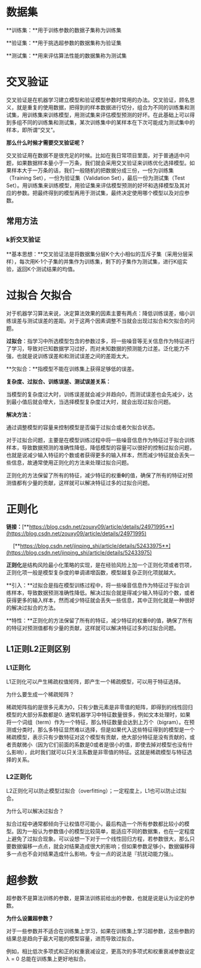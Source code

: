 # 数据集

**训练集：**用于训练参数的数据子集称为训练集

**验证集：**用于挑选超参数的数据集称为验证集

**测试集：**用来评估算法性能的数据集称为测试集

# 交叉验证

交叉验证是在机器学习建立模型和验证模型参数时常用的办法。交叉验证，顾名思义，就是重复的使用数据，把得到的样本数据进行切分，组合为不同的训练集和测试集，用训练集来训练模型，用测试集来评估模型预测的好坏。在此基础上可以得到多组不同的训练集和测试集，某次训练集中的某样本在下次可能成为测试集中的样本，即所谓“交叉”。　

**那么什么时候才需要交叉验证呢？**

交叉验证用在数据不是很充足的时候。比如在我日常项目里面，对于普通适中问题，如果数据样本量小于一万条，我们就会采用交叉验证来训练优化选择模型。如果样本大于一万条的话，我们一般随机的把数据分成三份，一份为训练集（Training Set），一份为验证集（Validation Set），最后一份为测试集（Test Set）。用训练集来训练模型，用验证集来评估模型预测的好坏和选择模型及其对应的参数。把最终得到的模型再用于测试集，最终决定使用哪个模型以及对应参数。

## 常用方法

### k折交叉验证

**基本思想：**交叉验证法是将数据集分层K个大小相似的互斥子集（采用分层采样），每次用K-1个子集的并集作为训练集，剩下的子集作为测试集，进行K组实验，返回K个测试结果的均值。



# 过拟合 欠拟合

对于机器学习算法来说，决定算法效果的因素主要有两点：降低训练误差，缩小训练误差与测试误差的差距。对于这两个因素调整不当就会出现过拟合和欠拟合的问题。

**过拟合**：指学习中所选模型包含的参数过多，将一些噪音等无关信息作为特征进行了学习，导致对已知数据学习过好，而对未知数据的预测能力过差。泛化能力不强，也就是说训练误差和和测试误差之间的差距太大。 

**欠拟合：**指模型不能在训练集上获得足够低的误差。



**复杂度、过拟合、训练误差、测试误差关系：**

当模型的复杂度过大时，训练误差就会减少并趋向0，而测试误差也会先减少，达到最小值后就会增大，当选择模型复杂度过大时，就会出现过拟合问题。

**解决方法：**

通过调整模型的容量来控制模型是否偏于过拟合或者欠拟合状态。

对于过拟合问题，主要是在模型训练过程中将一些噪音信息作为特征过于拟合训练样本，导致数据预测的准确性降低，降低模型的容量可以很好的控制过拟合问题，也就是说减少输入特征的个数或者获得更多的输入样本，然而减少特征就会丢失一些信息，故通常使用正则化的方法来处理过拟合问题。

正则化的方法保留了所有的特征，减少特征的权重**θ**的值，确保了所有的特征对预测值都有少量的贡献，这样就可以解决特征过多的过拟合问题。

# 正则化

**链接：**[**https://blog.csdn.net/zouxy09/article/details/24971995**](https://blog.csdn.net/zouxy09/article/details/24971995)

​       　[**https://blog.csdn.net/jinping_shi/article/details/52433975**](https://blog.csdn.net/jinping_shi/article/details/52433975)

**正则化**是结构风险最小化策略的实现，是在经验风险上加一个正则化项或者罚项，正则化项一般是模型复杂度的单调递增函数，模型越复杂正则化项就越大。

**引入：**过拟合是指在模型训练过程中，将一些噪音信息作为特征过于拟合训练样本，导致数据预测准确性降低。解决过拟合就是得减少输入特征的个数，或者获得更多的输入样本，然而减少特征就会丢失一些信息，其中正则化就是一种很好的解决过拟合的方法。

**特性：**正则化的方法保留了所有的特征，减少特征的权重θ的值，确保了所有的特征对预测值都有少量的贡献，这样就可以解决特征过多的过拟合问题。    

## L1正则L2正则区别

### L1正则化

L1正则化可以产生稀疏权值矩阵，即产生一个稀疏模型，可以用于特征选择。

为什么要生成一个稀疏矩阵？

稀疏矩阵指的是很多元素为0，只有少数元素是非零值的矩阵，即得到的线性回归模型的大部分系数都是0. 通常机器学习中特征数量很多，例如文本处理时，如果将一个词组（term）作为一个特征，那么特征数量会达到上万个（bigram）。在预测或分类时，那么多特征显然难以选择，但是如果代入这些特征得到的模型是一个稀疏模型，表示只有少数特征对这个模型有贡献，绝大部分特征是没有贡献的，或者贡献微小（因为它们前面的系数是0或者是很小的值，即使去掉对模型也没有什么影响），此时我们就可以只关注系数是非零值的特征。这就是稀疏模型与特征选择的关系。

### L2正则化

L2正则化可以防止模型过拟合（overfitting）；一定程度上，L1也可以防止过拟合。

为什么可以解决过拟合？

拟合过程中通常都倾向于让权值尽可能小，最后构造一个所有参数都比较小的模型。因为一般认为参数值小的模型比较简单，能适应不同的数据集，也在一定程度上避免了过拟合现象。可以设想一下对于一个线性回归方程，若参数很大，那么只要数据偏移一点点，就会对结果造成很大的影响；但如果参数足够小，数据偏移得多一点也不会对结果造成什么影响，专业一点的说法是『抗扰动能力强』。

# 超参数

超参数不是算法训练的参数，是算法训练前给出的参数，也就是说是认为设定的参数。

**为什么设置超参数？**

对于一些参数并不适合在训练集上学习，如果在训练集上学习超参数，这些参数的结果总是趋向于最大可能的模型容量，进而导致过拟合。

例如，相比低次多项式和正的权重衰减设定，更高次的多项式和权重衰减参数设定 λ = 0 总能在训练集上更好地拟合。